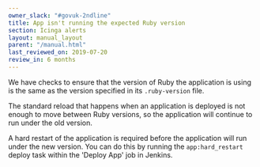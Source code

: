 ```yaml
---
owner_slack: "#govuk-2ndline"
title: App isn't running the expected Ruby version
section: Icinga alerts
layout: manual_layout
parent: "/manual.html"
last_reviewed_on: 2019-07-20
review_in: 6 months
---
```


We have checks to ensure that the version of Ruby the application is using is
the same as the version specified in its `.ruby-version` file.

The standard reload that happens when an application is deployed is not enough
to move between Ruby versions, so the application will continue to run under
the old version.

A hard restart of the application is required before the application will run
under the new version. You can do this by running the `app:hard_restart` deploy
task within the 'Deploy App' job in Jenkins.
